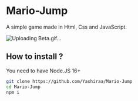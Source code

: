 # Mario-Jump
A simple game made in Html, Css and JavaScript.

![Uploading Beta.gif…]()

## How to install ?

You need to have Node.JS 16+
``````bash
git clone https://github.com/Yashiraa/Mario-Jump
cd Mario-Jump
npm i
``````
